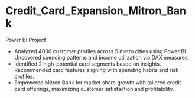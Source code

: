 # Credit_Card_Expansion_Mitron_Bank
Power BI Project
- Analyzed 4000 customer profiles across 5 metro cities using Power BI. Uncovered spending patterns and income utilization via DAX measures.
- Identified 2 high-potential card segments based on insights. Recommended card features aligning with spending habits and risk profiles.
- Empowered Mitron Bank for market share growth with tailored credit card offerings, maximizing customer satisfaction and profitability.
